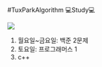 #TuxParkAlgorithm
💻Study💻

<img src="https://img.shields.io/badge/Python-3776AB?style=for-the-badge&logo=Python&logoColor=white">

1) 월요일~금요일: 백준 2문제
2) 토요일: 프로그래머스 1
3) c++
